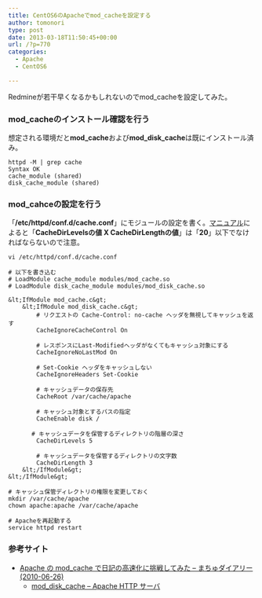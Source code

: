 ```yaml
---
title: CentOS6のApacheでmod_cacheを設定する
author: tomonori
type: post
date: 2013-03-18T11:50:45+00:00
url: /?p=770
categories:
  - Apache
  - CentOS6

---
```

Redmineが若干早くなるかもしれないのでmod_cacheを設定してみた。

### mod_cacheのインストール確認を行う

想定される環境だと**mod_cache**および**mod\_disk\_cache**は既にインストール済み。

```:bash
httpd -M | grep cache
Syntax OK
cache_module (shared)
disk_cache_module (shared)
```

### mod_cahceの設定を行う

「**/etc/httpd/conf.d/cache.conf**」にモジュールの設定を書く。[マニュアル][1]によると「**CacheDirLevelsの値 X CacheDirLengthの値**」は「**20**」以下でなければならないので注意。

```:bash
vi /etc/httpd/conf.d/cache.conf

# 以下を書き込む
# LoadModule cache_module modules/mod_cache.so
# LoadModule disk_cache_module modules/mod_disk_cache.so

&lt;IfModule mod_cache.c&gt;
    &lt;IfModule mod_disk_cache.c&gt;
        # リクエストの Cache-Control: no-cache ヘッダを無視してキャッシュを返す
        CacheIgnoreCacheControl On

        # レスポンスにLast-Modifiedヘッダがなくてもキャッシュ対象にする
        CacheIgnoreNoLastMod On

        # Set-Cookie ヘッダをキャッシュしない
        CacheIgnoreHeaders Set-Cookie

        # キャッシュデータの保存先
        CacheRoot /var/cache/apache

        # キャッシュ対象とするパスの指定
        CacheEnable disk /

　　　　# キャッシュデータを保管するディレクトリの階層の深さ
        CacheDirLevels 5

        # キャッシュデータを保管するディレクトリの文字数
        CacheDirLength 3
    &lt;/IfModule&gt;
&lt;/IfModule&gt;

# キャッシュ保管ディレクトリの権限を変更しておく
mkdir /var/cache/apache
chown apache:apache /var/cache/apache

# Apacheを再起動する
service httpd restart
```

### 参考サイト

  * [Apache の mod_cache で日記の高速化に挑戦してみた &#8211; まちゅダイアリー(2010-06-26)][2] 
      * [mod\_disk\_cache &#8211; Apache HTTP サーバ][1] </ul>

 [1]: http://httpd.apache.org/docs/2.2/ja/mod/mod_disk_cache.html
 [2]: http://www.machu.jp/diary/20100626.html#p01